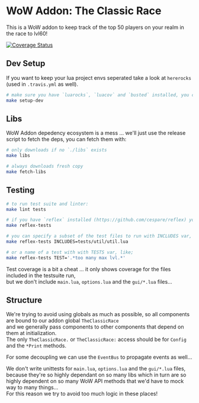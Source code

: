 # WoW Addon: The Classic Race
This is a WoW addon to keep track of the top 50 players on your realm in the race to lvl60!

[![Coverage Status](https://coveralls.io/repos/github/rubensayshi/TheClassicRace/badge.svg)](https://coveralls.io/github/rubensayshi/TheClassicRace)

## Dev Setup
If you want to keep your lua project envs seperated take a look at `hererocks` (used in `.travis.yml` as well).

```bash
# make sure you have `luarocks`, `luacov` and `busted` installed, you can install them easily with:
make setup-dev
```

## Libs
WoW Addon depedency ecosystem is a mess ... we'll just use the release script to fetch the deps, 
you can fetch them with:
```bash
# only downloads if no `./libs` exists
make libs

# always downloads fresh copy
make fetch-libs
```

## Testing
```bash
# to run test suite and linter:
make lint tests

# if you have `reflex` installed (https://github.com/cespare/reflex) you can use this to retry tests on file change:
make reflex-tests

# you can specify a subset of the test files to run with INCLUDES var, like;
make reflex-tests INCLUDES=tests/util/util.lua

# or a name of a test with with TESTS var, like;
make reflex-tests TEST='.*too many max lvl.*'
```

Test coverage is a bit a cheat ... it only shows coverage for the files included in the testsuite run,  
but we don't include `main.lua`, `options.lua` and the `gui/*.lua` files...

## Structure
We're trying to avoid using globals as much as possible, so all components are bound to our addon global `TheClassicRace`  
and we generally pass components to other components that depend on them at initialization.  
The only `TheClassicRace.` or `TheClassicRace:` access should be for `Config` and the `*Print` methods.

For some decoupling we can use the `EventBus` to propagate events as well...

We don't write unittests for `main.lua`, `options.lua` and the `gui/*.lua` files, 
because they're so highly dependant on so many libs which in turn are so highly dependent on so many WoW API methods 
that we'd have to mock way to many things...  
For this reason we try to avoid too much logic in these places!
